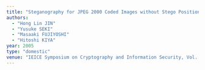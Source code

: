 ```yaml
---
title: "Steganography for JPEG 2000 Coded Images without Stego Position Memorization"
authors:
  - "Hong Lin JIN"
  - "Yusuke SEKI"
  - "Masaaki FUJIYOSHI"
  - "Hitoshi KIYA"
year: 2005
type: "domestic"
venue: "IEICE Symposium on Cryptography and Information Security, Vol. I, pp. 1B2-1, 兵庫県神戸市垂水区, 2005-01-25."
---
```

